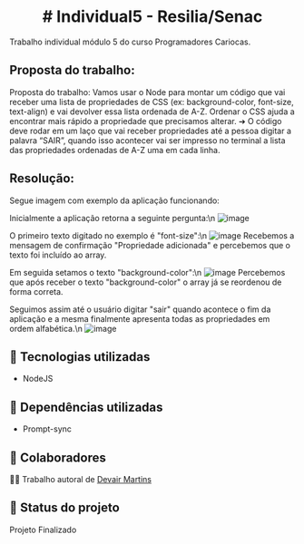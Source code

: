 <h1 align="center"> # Individual5 - Resilia/Senac </h1>
Trabalho individual módulo 5 do curso Programadores Cariocas.

## Proposta do trabalho:
Proposta do trabalho:
Vamos usar o Node para montar um código que vai receber uma lista de propriedades de CSS (ex: background-color, font-size, text-align) e vai devolver essa lista ordenada de A-Z. Ordenar o CSS ajuda a encontrar mais rápido a propriedade que precisamos alterar.
➔ O código deve rodar em um laço que vai receber propriedades até a pessoa digitar a palavra “SAIR”, quando isso acontecer vai ser impresso no terminal a lista das propriedades ordenadas de A-Z uma em cada linha.

## Resolução:

Segue imagem com exemplo da aplicação funcionando:

Inicialmente a aplicação retorna a seguinte pergunta:\n
![image](https://user-images.githubusercontent.com/83782674/224346761-5fef91e1-3fa9-465c-8bbc-162588a0f695.png)

O primeiro texto digitado no exemplo é "font-size":\n
![image](https://user-images.githubusercontent.com/83782674/224347026-44ae7b7f-c7f2-4634-9756-7c6fed20882f.png)
Recebemos a mensagem de confirmação "Propriedade adicionada" e percebemos que o texto foi incluído ao array.

Em seguida setamos o texto "background-color":\n
![image](https://user-images.githubusercontent.com/83782674/224347681-fbc40435-231a-4987-885d-d04c13a4fc86.png)
Percebemos que após receber o texto "background-color" o array já se reordenou de forma correta.

Seguimos assim até o usuário digitar "sair" quando acontece o fim da aplicação e a mesma finalmente apresenta todas as propriedades em ordem alfabética.\n
![image](https://user-images.githubusercontent.com/83782674/224348827-ad0670e0-1322-46a6-88ac-97192aa84d1e.png)

## :wrench: Tecnologias utilizadas
* NodeJS

## :wrench: Dependências utilizadas
* Prompt-sync

## :handshake: Colaboradores
🧑‍💻 Trabalho autoral de <a href="https://github.com/DevairUva">Devair Martins</a>

## :dart: Status do projeto
Projeto Finalizado
